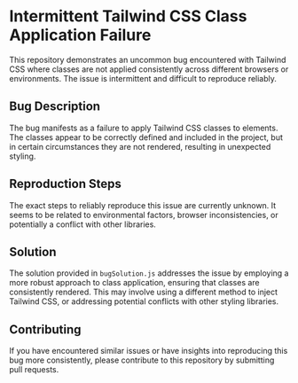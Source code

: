 # Intermittent Tailwind CSS Class Application Failure

This repository demonstrates an uncommon bug encountered with Tailwind CSS where classes are not applied consistently across different browsers or environments. The issue is intermittent and difficult to reproduce reliably.

## Bug Description

The bug manifests as a failure to apply Tailwind CSS classes to elements.  The classes appear to be correctly defined and included in the project, but in certain circumstances they are not rendered, resulting in unexpected styling.

## Reproduction Steps

The exact steps to reliably reproduce this issue are currently unknown. It seems to be related to environmental factors, browser inconsistencies, or potentially a conflict with other libraries.

## Solution

The solution provided in `bugSolution.js` addresses the issue by employing a more robust approach to class application, ensuring that classes are consistently rendered.  This may involve using a different method to inject Tailwind CSS, or addressing potential conflicts with other styling libraries.

## Contributing

If you have encountered similar issues or have insights into reproducing this bug more consistently, please contribute to this repository by submitting pull requests.